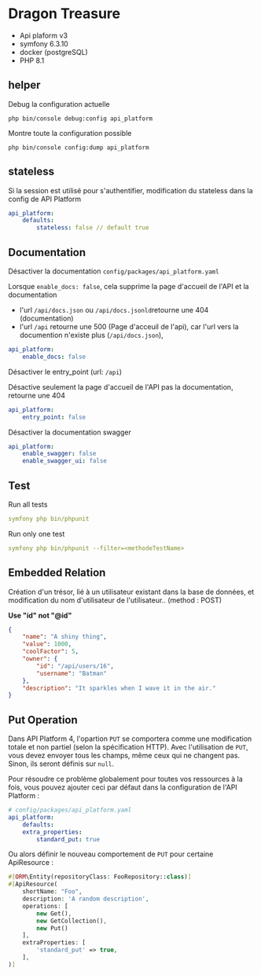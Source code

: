 # Dragon Treasure

- Api plaform v3
- symfony 6.3.10
- docker (postgreSQL)
- PHP 8.1

## helper

Debug la configuration actuelle
```
php bin/console debug:config api_platform
```

Montre toute la configuration possible
```
php bin/console config:dump api_platform
```

## stateless

Si la session est utilisé pour s'authentifier, modification du stateless dans la config de API Platform
```yaml
api_platform:
    defaults:
        stateless: false // default true
```


## Documentation

Désactiver la documentation  ```config/packages/api_platform.yaml```


Lorsque ```enable_docs: false```, cela supprime la page d'accueil de l'API et la documentation

- l'url ```/api/docs.json``` ou ```/api/docs.jsonld```retourne une 404 (documentation)
- l'url ```/api``` retourne une 500 (Page d'acceuil de l'api), car l'url vers la documention n'existe plus (```/api/docs.json```),
```yaml
api_platform:
    enable_docs: false
```

Désactiver le entry_point (url: ```/api```)

Désactive seulement la page d'accueil de l'API pas la documentation, retourne une 404
```yaml
api_platform:
    entry_point: false
```

Désactiver la documentation swagger
```yaml
api_platform:
    enable_swagger: false
    enable_swagger_ui: false
```

## Test

Run all tests
```yaml
symfony php bin/phpunit
```

Run only one test
```yaml
symfony php bin/phpunit --filter=<methodeTestName>
```

## Embedded Relation

Création d'un trésor, lié à un utilisateur existant dans la base de données, et modification du nom d'utilisateur de l'utilisateur.. (method : POST)

**Use "id" not "@id"**
```json
{
    "name": "A shiny thing",
    "value": 1000,
    "coolFactor": 5,
    "owner": {
        "id": "/api/users/16",
        "username": "Batman"
    },
    "description": "It sparkles when I wave it in the air."
}
```

## Put Operation

Dans API Platform 4, l'opartion ```PUT``` se comportera comme une modification totale et non partiel (selon la spécification HTTP). Avec l'utilisation de ```PUT```, vous devez envoyer tous les champs, même ceux qui ne changent pas. Sinon, ils seront définis sur ```null```.

Pour résoudre ce problème globalement pour toutes vos ressources à la fois, vous pouvez ajouter ceci par défaut dans la configuration de l'API Platform :

```yaml
# config/packages/api_platform.yaml
api_platform:
    defaults:
    extra_properties:
        standard_put: true
```

Ou alors définir le nouveau comportement de ```PUT``` pour certaine ApiResource :
```php
#[ORM\Entity(repositoryClass: FooRepository::class)]
#[ApiResource(
    shortName: "Foo",
    description: 'A random description',
    operations: [
        new Get(),
        new GetCollection(),
        new Put()
    ],
    extraProperties: [
        'standard_put' => true,
    ],
)]
```
